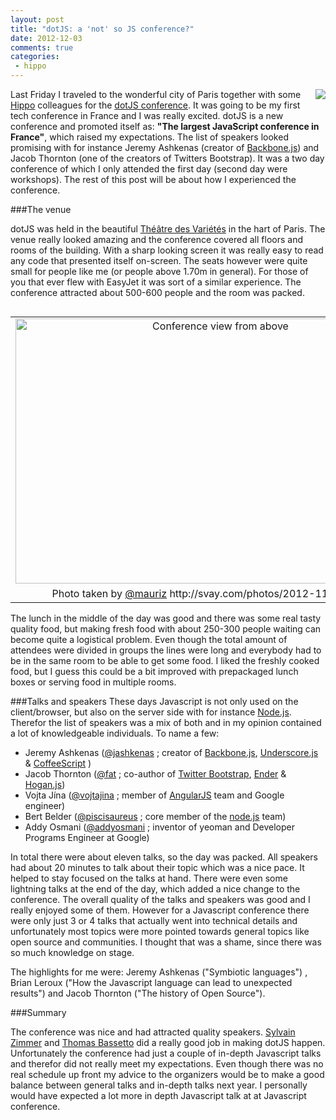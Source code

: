 ```yaml
---
layout: post
title: "dotJS: a 'not' so JS conference?"
date: 2012-12-03
comments: true
categories:
 - hippo
---
```


<img border="0" src="http://3.bp.blogspot.com/-LL67ydKgPzU/ULp4TEfCTQI/AAAAAAAAAjU/CXRkkmLM4nw/s1600/dotJS.png" style="clear: right; float: right; margin-bottom: 1em; margin-left: 1em;" /> Last Friday I traveled to the wonderful city of Paris together with some <a href="http://www.onehippo.com/" target="_blank">Hippo</a> colleagues for the <a href="http://www.dotjs.eu/" target="_blank">dotJS conference</a>.
It was going to be my first tech conference in France and I was really excited. dotJS is a new conference and promoted itself as: <b>"The largest JavaScript conference in France"</b>, which raised my expectations.
The list of speakers looked promising with for instance Jeremy Ashkenas (creator of <a href="http://backbonejs.org/" target="_blank">Backbone.js</a>) and <span class="st">Jacob Thornton (one of the creators of Twitters Bootstrap)</span>.
It was a two day conference of which I only attended the first day (second day were workshops).
The rest of this post will be about how I experienced the conference.



###The venue

dotJS was held in the beautiful <a href="http://en.wikipedia.org/wiki/Th%C3%A9%C3%A2tre_des_Vari%C3%A9t%C3%A9s" target="_blank">Théâtre des Variétés</a> in the hart of Paris. The venue really looked amazing and the conference covered all floors and rooms of the building. With a sharp looking screen it was really easy to read any code that presented itself on-screen.
The seats however were quite small for people like me (or people above 1.70m in general). For those of you that ever flew with EasyJet it was sort of a similar experience. The conference attracted about 500-600 people and the room was packed.
<table cellpadding="0" cellspacing="0" class="tr-caption-container" style="float: left; text-align: left;"><tbody><tr><td style="text-align: center;"><a href="http://3.bp.blogspot.com/-6aG7MxGmY08/ULyOWTFFwBI/AAAAAAAAAjk/u7ru1rk0JJ0/s1600/2012-11-30_10-17-17.jpg" imageanchor="1" style="clear: right; margin-bottom: 1em; margin-left: auto; margin-right: auto;"><img alt="Conference view from above" border="0" src="http://3.bp.blogspot.com/-6aG7MxGmY08/ULyOWTFFwBI/AAAAAAAAAjk/u7ru1rk0JJ0/s640/2012-11-30_10-17-17.jpg" height="424" title="Conference view from above" width="640" /></a></td></tr><tr><td class="tr-caption" style="text-align: center;">Photo taken by <a href="http://twitter.com/mauriz" target="_blank">@mauriz</a> http://svay.com/photos/2012-11-30_dotjs/</td></tr></tbody></table><br /><div style="clear: both;"></div>
The lunch in the middle of the day was good and there was some real tasty quality food, but making fresh food with about 250-300 people waiting can become quite a logistical problem.
Even though the total amount of attendees were divided in groups the lines were long and everybody had to be in the same room to be able to get some food. I liked the freshly cooked food, but I guess this could be a bit improved with prepackaged lunch boxes or serving food in multiple rooms.

###Talks and speakers
These days Javascript is not only used on the client/browser, but also on the server side with for instance <a href="http://nodejs.org/" target="_blank">Node.js</a>.
Therefor the list of speakers was a mix of both and in my opinion contained a lot of knowledgeable individuals.
To name a few:
+ Jeremy Ashkenas (<a href="https://twitter.com/jashkenas" target="_blank">@jashkenas</a> ; creator of <a href="http://documentcloud.github.com/backbone/" target="_blank">Backbone.js</a>, <a href="http://documentcloud.github.com/underscore/" target="_blank">Underscore.js</a> &amp; <a href="http://coffeescript.org/" target="_blank">CoffeeScript</a> )
+ Jacob Thornton  (<a href="https://twitter.com/fat" target="_blank">@fat</a> ; co-author of <a href="http://twitter.github.com/bootstrap/" target="_blank">Twitter Bootstrap</a>, <a href="http://ender.jit.su/" target="_blank">Ender</a> &amp; <a href="http://twitter.github.com/hogan.js/" target="_blank">Hogan.js</a>)
+ Vojta Jína (<a href="https://twitter.com/vojtajina" target="_blank">@vojtajina</a> ; member of <a href="http://angularjs.org/" target="_blank">AngularJS</a> team and Google engineer)
+ Bert Belder (<a href="https://twitter.com/piscisaureus" target="_blank">@piscisaureus</a> ; core member of the <a href="http://nodejs.org/" target="_blank">node.js</a> team)
+ Addy Osmani (<a href="https://twitter.com/addyosmani" target="_blank">@addyosmani</a> ; inventor of yeoman and Developer Programs Engineer at Google)

In total there were about eleven talks, so the day was packed. All speakers had about 20 minutes to talk about their topic which was a nice pace.
It helped to stay focused on the talks at hand.
There were even some lightning talks at the end of the day, which added a nice change to the conference.
The overall quality of the talks and speakers was good and I really enjoyed some of them.
However for a Javascript conference there were only just 3 or 4 talks that actually went into technical details and unfortunately most topics were more pointed towards general topics like open source and communities.
I thought that was a shame, since there was so much knowledge on stage.

The highlights for me were: Jeremy Ashkenas ("Symbiotic languages") , Brian Leroux ("How the Javascript language can lead to unexpected results") and Jacob Thornton ("The history of Open Source").

###Summary

The conference was nice and had attracted quality speakers. <a href="https://twitter.com/sylvinus" target="_blank">Sylvain Zimmer</a> and <a href="https://twitter.com/tbassetto" target="_blank">Thomas Bassetto</a> did a really good job in making dotJS happen. Unfortunately the conference had just a couple of in-depth Javascript talks and therefor did not really meet my expectations. Even though there was no real schedule up front my advice to the organizers would be to make a good balance between general talks and in-depth talks next year. I personally would have expected a lot more in depth Javascript talk at at Javascript conference.
